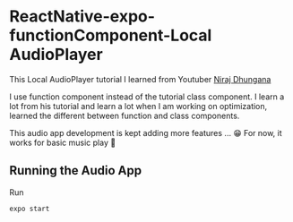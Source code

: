 # ReactNative-expo-functionComponent-Local AudioPlayer

This Local AudioPlayer tutorial I learned from Youtuber [Niraj Dhungana](https://ndpniraj.com/blogs/audio-player-using-expo-react-native)

I use function component instead of the tutorial class component. I learn a lot from his tutorial and learn a lot when I am working on optimization, learned the different between function and class components.

This audio app development is kept adding more features ... 😁
For now, it works for basic music play 🎵

## Running the Audio App

Run

```
expo start
```
